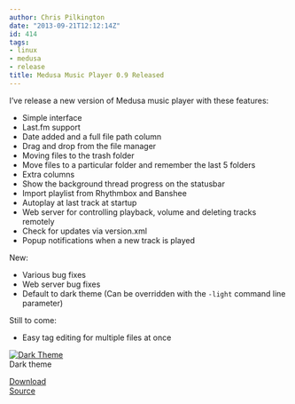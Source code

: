 ```yaml
---
author: Chris Pilkington
date: "2013-09-21T12:12:14Z"
id: 414
tags:
- linux
- medusa
- release
title: Medusa Music Player 0.9 Released
---
```


I’ve release a new version of Medusa music player with these features:
- Simple interface
- Last.fm support
- Date added and a full file path column
- Drag and drop from the file manager
- Moving files to the trash folder
- Move files to a particular folder and remember the last 5 folders
- Extra columns
- Show the background thread progress on the statusbar
- Import playlist from Rhythmbox and Banshee
- Autoplay at last track at startup
- Web server for controlling playback, volume and deleting tracks remotely
- Check for updates via version.xml
- Popup notifications when a new track is played

New:
- Various bug fixes
- Web server bug fixes
- Default to dark theme (Can be overridden with the `-light` command line parameter)

Still to come:
- Easy tag editing for multiple files at once

[![Dark Theme](/blog/wp-content/uploads/2013/09/Screenshot-from-2013-09-21-095315.png)](/blog/wp-content/uploads/2013/09/Screenshot-from-2013-09-21-095315.png)  
Dark theme  

[Download](https://github.com/pilkch/medusa/releases)  
[Source](https://github.com/pilkch/medusa)
